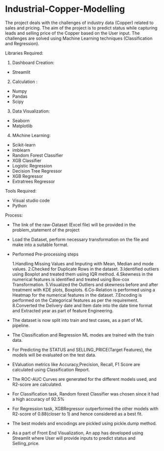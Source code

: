 # Industrial-Copper-Modelling
The project deals with the challenges of industry data (Copper) related to sales and pricing. The aim of the project is to predict status while capturing leads and selling price of the Copper based on the User input. The challenges are solved using Machine Learning techniques (Classification and Regression).

Libraries Required:
1. Dashboard Creation:
* Streamlit
2. Calculation :
* Numpy
* Pandas
* Scipy
3. Data Visualization:
* Seaborn
* Matplotlib
4. MAchine Learning:
* Scikit-learn
* imblearn
* Random Forest Classifier
* XGB Classifier
* Logistic Regression
* Decision Tree Regressor
* XGB Regressor
* Extratrees Regressor

Tools Required:
* Visual studio code
* Python  

Process:
* The link of the raw-Dataset (Excel file) will be provided in  the problem_statement of the project
* Load the Dataset, perform necessary transformation on the file and make into a suitable format.
* Performed Pre-processing steps
  
    1.Handling Missing Values and Imputing with Mean, Median and mode values.
    2.Checked for Duplicate Rows in the dataset.
    3.Identified outliers using Boxplot and treated them usiing IQR method.
    4.Skewness in the numerical features is identified and treated using Box-cox Transformation.
    5.Visualized the Outliers and skewness before and after treatment with KDE plots, Boxplots.
    6.Co-Relation is performed using a Heatmap for the numerical features in the dataset.
    7.Encoding is performed on the Categorical features as per the requirement.
    8.Converted the Delivery date and Item date into the date time format and Extracted year as part of feature Engineering.
    
* The dataset is now split into train and test cases, as a part of ML pipeline.
* The Classification and Regression ML modes are trained with the train data.
* For Predicting the STATUS and SELLING_PRICE(Target Features), the models will be evaluated on the test data.
* EValuation metrics like Accuracy,Precision, Recall, F1 Score are calculated using Classification Report.
* The ROC-AUC Curves are generated for the different models used, and R2-score are calculated.
* For Classification task, Random forest Classifier was chosen since it had a high accuracy of 92.5%
* For Regression task, XGBRegressor outperformed the other models with R2-score of 0.88(closer to 1) and hence considered as a best fit.
* The best models and encodings are pickled using pickle.dump method. 
* As a part of Front End Visualization, An app has developed using Streamlit where User will provide inputs to predict status and Selling_price.



  
